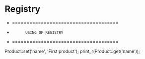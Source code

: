 # Registry

 * =====================================
 *           USING OF REGISTRY
 * =====================================
 
Product::set('name', 'First product');
print_r(Product::get('name'));
